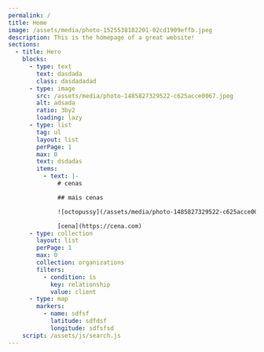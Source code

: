 ```yaml
---
permalink: /
title: Home
image: /assets/media/photo-1525538182201-02cd1909effb.jpeg
description: This is the homepage of a great website!
sections:
  - title: Hero
    blocks:
      - type: text
        text: dasdada
        class: dasdadadad
      - type: image
        src: /assets/media/photo-1485827329522-c625acce0067.jpeg
        alt: adsada
        ratio: 3by2
        loading: lazy
      - type: list
        tag: ul
        layout: list
        perPage: 1
        max: 0
        text: dsdadas
        items:
          - text: |-
              # cenas

              ## mais cenas

              ![octopussy](/assets/media/photo-1485827329522-c625acce0067.jpeg)

              [cena](https://cena.com)
      - type: collection
        layout: list
        perPage: 1
        max: 0
        collection: organizations
        filters:
          - condition: is
            key: relationship
            value: client
      - type: map
        markers:
          - name: sdfsf
            latitude: sdfdsf
            longitude: sdfsfsd
    script: /assets/js/search.js
---
```

